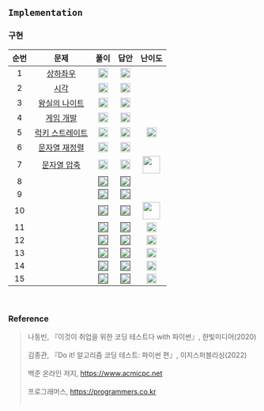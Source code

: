 ## `Implementation`
### 구현

순번|문제|풀이|답안|난이도
:---:|:---:|:---:|:---:|:---:|
1|[상하좌우](https://github.com/CHUrururu/CodingTest/blob/master/Implementation/Problem/1_%EC%83%81%ED%95%98%EC%A2%8C%EC%9A%B0.md)|<a href="https://github.com/CHUrururu/CodingTest/blob/master/Implementation/Solution/1_%EC%83%81%ED%95%98%EC%A2%8C%EC%9A%B0.py"><img src="https://cdn-icons-png.flaticon.com/512/7046/7046086.png" width="20" height="20"/></a>|<a href="https://github.com/ndb796/python-for-coding-test/blob/master/4/1.py"><img src="https://cdn-icons-png.flaticon.com/512/2702/2702154.png" width="20" height="20"/></a>||
2|[시각](https://github.com/CHUrururu/CodingTest/blob/master/Implementation/Problem/2_%EC%8B%9C%EA%B0%81.md)|<a href="https://github.com/CHUrururu/CodingTest/blob/master/Implementation/Solution/2_%EC%8B%9C%EA%B0%81.py"><img src="https://cdn-icons-png.flaticon.com/512/7046/7046086.png" width="20" height="20"/></a>|<a href="https://github.com/ndb796/python-for-coding-test/blob/master/4/2.py"><img src="https://cdn-icons-png.flaticon.com/512/2702/2702154.png" width="20" height="20"/></a>||
3|[왕실의 나이트](https://github.com/CHUrururu/CodingTest/blob/master/Implementation/Problem/3_%EC%99%95%EC%8B%A4%EC%9D%98%20%EB%82%98%EC%9D%B4%ED%8A%B8.md)|<a href="https://github.com/CHUrururu/CodingTest/blob/master/Implementation/Solution/3_%EC%99%95%EC%8B%A4%EC%9D%98%20%EB%82%98%EC%9D%B4%ED%8A%B8.py"><img src="https://cdn-icons-png.flaticon.com/512/7046/7046086.png" width="20" height="20"/></a>|<a href="https://github.com/ndb796/python-for-coding-test/blob/master/4/3.py"><img src="https://cdn-icons-png.flaticon.com/512/2702/2702154.png" width="20" height="20"/></a>||
4|[게임 개발](https://github.com/CHUrururu/CodingTest/blob/master/Implementation/Problem/4_%EA%B2%8C%EC%9E%84%20%EA%B0%9C%EB%B0%9C.md)|<a href="https://github.com/CHUrururu/CodingTest/blob/master/Implementation/Solution/4_%EA%B2%8C%EC%9E%84%20%EA%B0%9C%EB%B0%9C.py"><img src="https://cdn-icons-png.flaticon.com/512/7046/7046086.png" width="20" height="20"/></a>|<a href="https://github.com/ndb796/python-for-coding-test/blob/master/4/4.py"><img src="https://cdn-icons-png.flaticon.com/512/2702/2702154.png" width="20" height="20"/></a>||
5|[럭키 스트레이트](https://www.acmicpc.net/problem/18406)|<a href="https://github.com/CHUrururu/CodingTest/blob/master/Implementation/Solution/5_%EB%9F%AD%ED%82%A4%20%EC%8A%A4%ED%8A%B8%EB%A0%88%EC%9D%B4%ED%8A%B8.py"><img src="https://cdn-icons-png.flaticon.com/512/7046/7046086.png" width="20" height="20"/></a>|<a href="https://github.com/ndb796/python-for-coding-test/blob/master/12/1.py"><img src="https://cdn-icons-png.flaticon.com/512/2702/2702154.png" width="20" height="20"/></a>|<img src="https://d2gd6pc034wcta.cloudfront.net/tier/4.svg" width="20" height="20">|
6|[문자열 재정렬](https://github.com/CHUrururu/CodingTest/blob/master/Implementation/Problem/6_%EB%AC%B8%EC%9E%90%EC%97%B4%20%EC%9E%AC%EC%A0%95%EB%A0%AC.md)|<a href="https://github.com/CHUrururu/CodingTest/blob/master/Implementation/Solution/6_%EB%AC%B8%EC%9E%90%EC%97%B4%20%EC%9E%AC%EC%A0%95%EB%A0%AC.py"><img src="https://cdn-icons-png.flaticon.com/512/7046/7046086.png" width="20" height="20"/></a>|<a href="https://github.com/ndb796/python-for-coding-test/blob/master/12/2.py"><img src="https://cdn-icons-png.flaticon.com/512/2702/2702154.png" width="20" height="20"/></a>||
7|[문자열 압축](https://school.programmers.co.kr/learn/courses/30/lessons/60057)|<a href="https://github.com/CHUrururu/CodingTest/blob/master/Implementation/Solution/7_%EB%AC%B8%EC%9E%90%EC%97%B4%20%EC%95%95%EC%B6%95.py"><img src="https://cdn-icons-png.flaticon.com/512/7046/7046086.png" width="20" height="20"/></a>|<a href="https://github.com/ndb796/python-for-coding-test/blob/master/12/3.py"><img src="https://cdn-icons-png.flaticon.com/512/2702/2702154.png" width="20" height="20"/></a>|<img src="https://github.com/CHUrururu/CodingTest/assets/147632493/6a4b26d8-bb28-4f8f-a1e2-fc42af27009c" width="35">|
8|[]()|<a href=""><img src="https://cdn-icons-png.flaticon.com/512/7046/7046086.png" width="20" height="20"/></a>|<a href=""><img src="https://cdn-icons-png.flaticon.com/512/2702/2702154.png" width="20" height="20"/></a>||
9|[]()|<a href=""><img src="https://cdn-icons-png.flaticon.com/512/7046/7046086.png" width="20" height="20"/></a>|<a href=""><img src="https://cdn-icons-png.flaticon.com/512/2702/2702154.png" width="20" height="20"/></a>||
10|[]()|<a href=""><img src="https://cdn-icons-png.flaticon.com/512/7046/7046086.png" width="20" height="20"/></a>|<a href=""><img src="https://cdn-icons-png.flaticon.com/512/2702/2702154.png" width="20" height="20"/></a>|<img src="https://github.com/CHUrururu/CodingTest/assets/147632493/db5a08f5-edbf-4526-b363-ce06aafbf21e" width="35">|
11|[]()|<a href=""><img src="https://cdn-icons-png.flaticon.com/512/7046/7046086.png" width="20" height="20"/></a>|<a href=""><img src="https://cdn-icons-png.flaticon.com/512/2702/2702154.png" width="20" height="20"/></a>|<img src="https://d2gd6pc034wcta.cloudfront.net/tier/7.svg" width="20" height="20">|
12|[]()|<a href=""><img src="https://cdn-icons-png.flaticon.com/512/7046/7046086.png" width="20" height="20"/></a>|<a href=""><img src="https://cdn-icons-png.flaticon.com/512/2702/2702154.png" width="20" height="20"/></a>|<img src="https://d2gd6pc034wcta.cloudfront.net/tier/12.svg" width="20" height="20">|
13|[]()|<a href=""><img src="https://cdn-icons-png.flaticon.com/512/7046/7046086.png" width="20" height="20"/></a>|<a href=""><img src="https://cdn-icons-png.flaticon.com/512/2702/2702154.png" width="20" height="20"/></a>|<img src="https://d2gd6pc034wcta.cloudfront.net/tier/12.svg" width="20" height="20">|
14|[]()|<a href=""><img src="https://cdn-icons-png.flaticon.com/512/7046/7046086.png" width="20" height="20"/></a>|<a href=""><img src="https://cdn-icons-png.flaticon.com/512/2702/2702154.png" width="20" height="20"/></a>|<img src="https://d2gd6pc034wcta.cloudfront.net/tier/10.svg" width="20" height="20">|
15|[]()|<a href=""><img src="https://cdn-icons-png.flaticon.com/512/7046/7046086.png" width="20" height="20"/></a>|<a href=""><img src="https://cdn-icons-png.flaticon.com/512/2702/2702154.png" width="20" height="20"/></a>|<img src="https://d2gd6pc034wcta.cloudfront.net/tier/9.svg" width="20" height="20">|
<br/>


### Reference
> 나동빈, 『이것이 취업을 위한 코딩 테스트다 with 파이썬』, 한빛미디어(2020)<br/><br/>
> 김종관, 『Do it! 알고리즘 코딩 테스트: 파이썬 편』, 이지스퍼블리싱(2022)<br/><br/>
> 백준 온라인 저지, https://www.acmicpc.net<br/><br/>
> 프로그래머스, https://programmers.co.kr<br/><br/>
